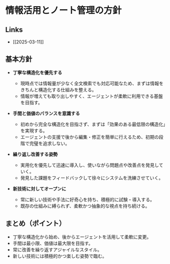 # 情報活用とノート管理の方針

## Links

- [[2025-03-11]]

## 基本方針

- **丁寧な構造化を優先する**

  - 現時点では情報量が少なく全文検索でも対応可能なため、まずは情報をきちんと構造化する仕組みを整える。
  - 情報が増えても取り出しやすく、エージェントが柔軟に利用できる基盤を目指す。

- **手間と価値のバランスを意識する**

  - 初めから完全な構造化を目指さず、まずは「効果のある最低限の構造化」を実現する。
  - エージェントの支援で後から編集・修正を簡単に行えるため、初期の段階で完璧を追求しない。

- **繰り返し改善する姿勢**

  - 実用化を優先して迅速に導入し、使いながら問題点や改善点を発見していく。
  - 発見した課題をフィードバックして徐々にシステムを洗練させていく。

- **新技術に対してオープンに**
  - 常に新しい技術や手法に好奇心を持ち、積極的に試験・導入する。
  - 既存の仕組みに縛られず、柔軟かつ抽象的な視点を持ち続ける。

## まとめ（ポイント）

- 丁寧な構造化から始め、後からエージェントを活用して柔軟に変更。
- 手間は最小限、価値は最大限を目指す。
- 常に改善を繰り返すアジャイルなスタイル。
- 新しい技術には積極的かつ楽しむ姿勢で臨む。

